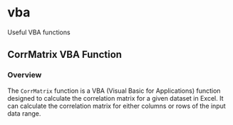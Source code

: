 # vba
Useful VBA functions

## CorrMatrix VBA Function

### Overview

The `CorrMatrix` function is a VBA (Visual Basic for Applications) function designed to calculate the correlation matrix for a given dataset in Excel. It can calculate the correlation matrix for either columns or rows of the input data range.

